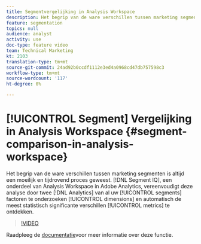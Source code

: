 ```yaml
---
title: Segmentvergelijking in Analysis Workspace
description: Het begrip van de ware verschillen tussen marketing segmenten is altijd een moeilijk en tijdrovend proces geweest. Segment IQ, onderdeel van Analysis Workspace in Adobe Analytics, vereenvoudigt deze analyse door twee Analytics-segmenten te onderzoeken voor al uw dimensies en maatstaven om automatisch de meest statistisch significante verschillen te ontdekken.
feature: segmentation
topics: null
audience: analyst
activity: use
doc-type: feature video
team: Technical Marketing
kt: 2103
translation-type: tm+mt
source-git-commit: 24ad92b0ccdf1112e3ed4a0968cd47db757598c3
workflow-type: tm+mt
source-wordcount: '117'
ht-degree: 0%

---
```



# [!UICONTROL Segment] Vergelijking in Analysis Workspace {#segment-comparison-in-analysis-workspace}

Het begrip van de ware verschillen tussen marketing segmenten is altijd een moeilijk en tijdrovend proces geweest. [!DNL Segment IQ], een onderdeel van Analysis Workspace in Adobe Analytics, vereenvoudigt deze analyse door twee [!DNL Analytics] van al uw [!UICONTROL segments] factoren te onderzoeken [!UICONTROL dimensions] en automatisch de meest statistisch significante verschillen [!UICONTROL metrics] te ontdekken.

>[!VIDEO](https://video.tv.adobe.com/v/23976/?quality=12)

Raadpleeg de [documentatie](https://marketing.adobe.com/resources/help/en_US/analytics/analysis-workspace/segment-comparison.html)voor meer informatie over deze functie.
